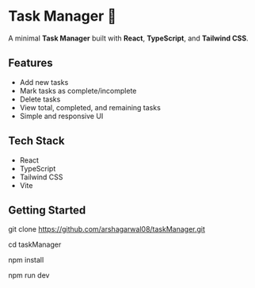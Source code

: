 # Task Manager 📝

A minimal **Task Manager** built with **React**, **TypeScript**, and **Tailwind CSS**.

## Features
- Add new tasks
- Mark tasks as complete/incomplete
- Delete tasks
- View total, completed, and remaining tasks
- Simple and responsive UI

## Tech Stack
- React
- TypeScript
- Tailwind CSS
- Vite

## Getting Started

  git clone https://github.com/arshagarwal08/taskManager.git

  cd taskManager

  npm install

  npm run dev
